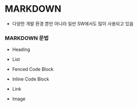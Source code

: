 # MARKDOWN

- 다양한 개발 환경 뿐만 아니라 일반 SW에서도 많이 사용되고 있음

### MARKDOWN 문법

- Heading

- List

- Fenced Code Block

- Inline Code Block

- Link

- Image

  

